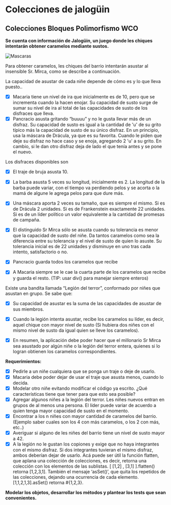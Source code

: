 # Colecciones de jalogüin

## Colecciones Bloques Polimorfismo WCO

**Se cuenta con información de Jalogüin, un juego donde les chiques intentarán obtener caramelos mediante sustos.**

![Mascaras](http://mla-s2-p.mlstatic.com/199011-MLA20469290685_102015-Y.jpg)

Para obtener caramelos, les chiques del barrio intentarán asustar al insensible Sr. Mirca, como se describe a continuación.
 
La capacidad de asustar de cada niñe depende de cómo es y lo que lleva puesto..
- [X] Macaria tiene un nivel de ira que inicialmente es de 10, pero que se incrementa cuando la hacen enojar. Su capacidad de susto surge de sumar su nivel de ira al total de las capacidades de susto de los disfraces que lleva. 
- [X] Pancracio asusta gritando “buuuu” y no le gusta llevar más de un disfraz. Su capacidad de susto es igual a la cantidad de 'u' de su grito típico más la capacidad de susto de su único disfraz. En un principio, usa la máscara de Drácula, ya que es su favorita. Cuando le piden que deje su disfraz no hace caso y se enoja, agregando 2 'u' a su grito. En cambio, si le dan otro disfraz deja de lado el que tenía antes y se pone el nuevo. 

Los disfraces disponibles son
- [X] El traje de bruja asusta 10.
- [X] La barba asusta 5 veces su longitud, inicialmente es 2. La longitud de la barba puede variar, con el tiempo va perdiendo pelos y se acorta o la mamá de algune le agrega pelos para que dure más.
- [X] Una máscara aporta 2 veces su tamaño, que es siempre el mismo. Si es de Drácula 2 unidades. Si es de Frankenstein exactamente 22 unidades. Si es de un líder político un valor equivalente a la cantidad de promesas de campaña.

- [X] El distinguido Sr Mirca sólo se asusta cuando su tolerancia es menor que la capacidad de susto del niñe. Da tantos caramelos como sea la diferencia entre su tolerancia y el nivel de susto de quien lo asuste. Su tolerancia inicial es de 22 unidades y disminuye en uno tras cada intento, satisfactorio o no.
- [X] Pancracio guarda todos los caramelos que recibe
- [X] A Macaria siempre se le cae la cuarta parte de los caramelos que recibe y guarda el resto.  (TIP: usar div() para manejar siempre enteros)

Existe una bandita llamada “Legión del terror”, conformado por niñes que asustan en grupo. Se sabe que:

- [X] Su capacidad de asustar es la suma de las capacidades de asustar de sus miembros.
- [X] Cuando la legión intenta asustar, recibe los caramelos su líder, es decir, aquel chique con mayor nivel de susto (Si hubiera dos niñes con el mismo nivel de susto da igual quien se lleve los caramelos).
                                                                                               
- [x] En resumen, la aplicación debe poder hacer que el millonario Sr Mirca sea asustado por algún niñe o la legión del terror entera, quienes si lo logran obtienen los caramelos correspondientes.

**Requerimientos:**
- [x] Pedirle a un niñe cualquiera que se ponga un traje o deje de usarlo.
- [x] Macaria debe poder dejar de usar el traje que asusta menos, cuando lo decida.
- [x] Modelar otro niñe evitando modificar el código ya escrito. ¿Qué características tiene que tener para que esto sea posible?
- [x] Agregar algunos niñes a la legión del terror. Les niñes nuevos entran en grupos de al menos una persona. El líder puede variar de acuerdo a quien tenga mayor capacidad de susto en el momento.
- [x] Encontrar a los n niñes con mayor cantidad de caramelos del barrio. (Ejemplo saber cuales son los 4 con más caramelos, o los 2 con más, etc..)
- [x] Averiguar si alguno de les niñes del barrio tiene un nivel de susto mayor a 42.
- [x] A la legión no le gustan los copiones y exige que no haya integrantes con el mismo disfraz. Si dos integrantes tuvieran el mismo disfraz, ambos deberían dejar de usarlo. Acá puede ser útil la función flatten, que aplana una colección de colecciones, es decir, retorna una colección con los elementos de las sublistas. [ [1,2] , [3,1] ].flatten() retorna [1,2,3,1]. También el mensaje ‘asSet()’, que quita los repetidos de las colecciones, dejando una ocurrencia de cada elemento. [1,1,2,1,3].asSet() retorna #{1,2,3}.
	
**Modelar los objetos, desarrollar los métodos y plantear los tests que sean convenientes.**